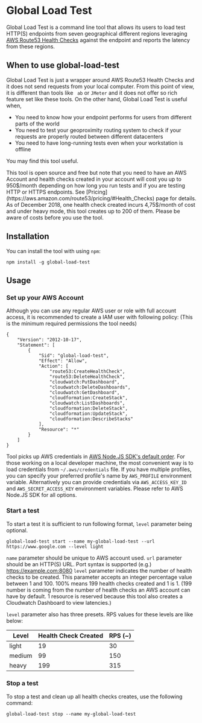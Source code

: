 # Global Load Test

Global Load Test is a command line tool that allows its users to load test HTTP(S) endpoints from seven geographical different regions leveraging [AWS Route53 Health Checks](https://docs.aws.amazon.com/Route53/latest/DeveloperGuide/dns-failover.html) against the endpoint and reports the latency from these regions. 

## When to use global-load-test

Global Load Test is just a wrapper around AWS Route53 Health Checks and it does not send requests from your local computer. From this point of view, it is different than tools like ` ab` or `JMeter` and it does not offer so rich feature set like these tools. On the other hand, Global Load Test is useful when, 

- You need to know how your endpoint performs for users from different parts of the world
- You need to test your geoproximity routing system to check if your requests are properly routed between different datacenters
- You need to have long-running tests even when your workstation is offline

You may find this tool useful.

This tool is open source and free but note that you need to have an AWS Account and health checks created in your account will cost you up to 950$/month depending on how long you run tests and if you are testing HTTP or HTTPS endpoints. See [Pricing](https://aws.amazon.com/route53/pricing/#Health_Checks) page for details. As of December 2018, one health check created incurs 4,75$/month of cost and under heavy mode, this tool creates up to 200 of them. Please be aware of costs before you use the tool.

## Installation

You can install the tool with using `npm`:

```
npm install -g global-load-test
```

## Usage

### Set up your AWS Account

Although you can use any regular AWS user or role with full account access, it is recommended to create a IAM user with following policy: (This is the minimum required permissions the tool needs)

```
{
    "Version": "2012-10-17",
    "Statement": [
        {
            "Sid": "global-load-test",
            "Effect": "Allow",
            "Action": [
                "route53:CreateHealthCheck",
                "route53:DeleteHealthCheck",
                "cloudwatch:PutDashboard",
                "cloudwatch:DeleteDashboards",
                "cloudwatch:GetDashboard",
                "cloudformation:CreateStack",
                "cloudwatch:ListDashboards",
                "cloudformation:DeleteStack",
                "cloudformation:UpdateStack",
                "cloudformation:DescribeStacks"
            ],
            "Resource": "*"
        }
    ]
}
```

Tool picks up AWS credentials in [AWS Node.JS SDK's default order](https://docs.aws.amazon.com/sdk-for-javascript/v2/developer-guide/setting-credentials-node.html). For those working on a local developer machine, the most convenient way is to load credentials from `~/.aws/credentials` file. If you have multiple profiles, you can specify your preferred profile's name by `AWS_PROFILE` environment variable. Alternatively you can provide credentials via `AWS_ACCESS_KEY_ID` and `AWS_SECRET_ACCESS_KEY` environment variables. Please refer to AWS Node.JS SDK for all options.

### Start a test

To start a test it is sufficient to run following format, `level` parameter being optional.

```
global-load-test start --name my-global-load-test --url https://www.google.com --level light
```

`name` parameter should be unique to AWS account used.
`url` parameter should be an HTTP(S) URL. Port syntax is supported (e.g.) https://example.com:8080
`level` parameter indicates the number of health checks to be created. This parameter accepts an integer percentage value between 1 and 100. 100% means 199 health checks created and 1 is 1. (199 number is coming from the number of health checks an AWS account can have by default. 1 resource is reserved because this tool also creates a Cloudwatch Dashboard to view latencies.)

`level` parameter also has three presets. RPS values for these levels are like below:

| Level  	| Health Check Created 	| RPS (~) 	|
|--------	|----------------------	|---------	|
| light  	| 19                   	| 30      	|
| medium 	| 99                   	| 150     	|
| heavy  	| 199                  	| 315     	|

### Stop a test

To stop a test and clean up all health checks creates, use the following command:

```
global-load-test stop --name my-global-load-test
```
